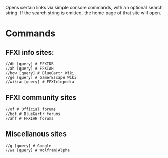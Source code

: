 Opens certain links via simple console commands, with an optional search string. If the search string is omitted, the home page of that site will open.

# Commands

## FFXI info sites:
    //db [query] # FFXIDB
	//ah [query] # FFXIAH
	//bgw [query] # BlueGartr Wiki
	//ge [query] # GamerEscape Wiki
	//wikia [query] # FFXIclopedia

## FFXI community sites
	//of # Official forums
	//bgf # BlueGartr forums
	//ahf # FFXIAH forums

## Miscellanous sites
	//g [query] # Google
	//wa [query] # Wolfram|Alpha